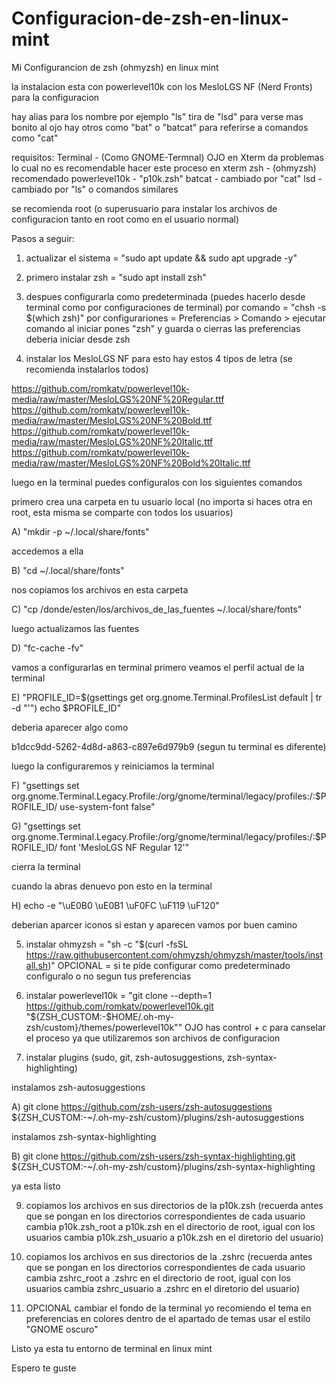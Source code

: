 # Configuracion-de-zsh-en-linux-mint
Mi Configurancion de zsh (ohmyzsh) en linux mint

la instalacion esta con powerlevel10k con los MesloLGS NF (Nerd Fronts) para la configuracion 

hay alias para los nombre por ejemplo "ls" tira de "lsd" para verse mas bonito al ojo
hay otros como "bat" o "batcat" para referirse a comandos como "cat" 

requisitos:
Terminal - (Como GNOME-Termnal) OJO en Xterm da problemas lo cual no es recomendable hacer este proceso en xterm
zsh - (ohmyzsh) recomendado
powerlevel10k - "p10k.zsh"
batcat - cambiado por "cat"
lsd - cambiado por "ls" o comandos similares

se recomienda root (o superusuario para instalar los archivos de configuracion tanto en root como en el usuario normal)

Pasos a seguir:

1) actualizar el sistema = "sudo apt update && sudo apt upgrade -y"

2) primero instalar zsh = "sudo apt install zsh"

3) despues configurarla como predeterminada (puedes hacerlo desde terminal como por configuraciones de terminal)
por comando = "chsh -s $(which zsh)"
por configurariones = Preferencias > Comando > ejecutar comando al iniciar pones "zsh" y guarda o cierras las preferencias deberia iniciar desde zsh

4) instalar los MesloLGS NF para esto hay estos 4 tipos de letra (se recomienda instalarlos todos)

https://github.com/romkatv/powerlevel10k-media/raw/master/MesloLGS%20NF%20Regular.ttf
https://github.com/romkatv/powerlevel10k-media/raw/master/MesloLGS%20NF%20Bold.ttf
https://github.com/romkatv/powerlevel10k-media/raw/master/MesloLGS%20NF%20Italic.ttf
https://github.com/romkatv/powerlevel10k-media/raw/master/MesloLGS%20NF%20Bold%20Italic.ttf

luego en la terminal puedes configuralos con los siguientes comandos

primero crea una carpeta en tu usuario local (no importa si haces otra en root, esta misma se comparte con todos los usuarios)

A) "mkdir -p ~/.local/share/fonts"

accedemos a ella

B) "cd ~/.local/share/fonts"

nos copiamos los archivos en esta carpeta

C) "cp /donde/esten/los/archivos_de_las_fuentes ~/.local/share/fonts"

luego actualizamos las fuentes

D) "fc-cache -fv" 

vamos a configurarlas en terminal 
primero veamos el perfil actual de la terminal

E) "PROFILE_ID=$(gsettings get org.gnome.Terminal.ProfilesList default | tr -d "'") echo $PROFILE_ID"

deberia aparecer algo como 

b1dcc9dd-5262-4d8d-a863-c897e6d979b9 (segun tu terminal es diferente)

luego la configuraremos y reiniciamos la terminal

F) "gsettings set org.gnome.Terminal.Legacy.Profile:/org/gnome/terminal/legacy/profiles:/:$PROFILE_ID/ use-system-font false"

G) "gsettings set org.gnome.Terminal.Legacy.Profile:/org/gnome/terminal/legacy/profiles:/:$PROFILE_ID/ font 'MesloLGS NF Regular 12'"

cierra la terminal 

cuando la abras denuevo pon esto en la terminal 

H) echo -e "\uE0B0 \uE0B1 \uF0FC \uF119 \uF120"

deberian aparcer iconos si estan y aparecen vamos por buen camino 
 
5) instalar ohmyzsh = "sh -c "$(curl -fsSL https://raw.githubusercontent.com/ohmyzsh/ohmyzsh/master/tools/install.sh)"
OPCIONAL = si te pide configurar como predeterminado configuralo o no segun tus preferencias

7) instalar powerlevel10k = "git clone --depth=1 https://github.com/romkatv/powerlevel10k.git "${ZSH_CUSTOM:-$HOME/.oh-my-zsh/custom}/themes/powerlevel10k"" OJO has control + c para canselar el proceso ya que utilizaremos son archivos de configuracion

8) instalar plugins (sudo, git, zsh-autosuggestions, zsh-syntax-highlighting) 

instalamos zsh-autosuggestions

A) git clone https://github.com/zsh-users/zsh-autosuggestions ${ZSH_CUSTOM:-~/.oh-my-zsh/custom}/plugins/zsh-autosuggestions

instalamos zsh-syntax-highlighting

B) git clone https://github.com/zsh-users/zsh-syntax-highlighting.git ${ZSH_CUSTOM:-~/.oh-my-zsh/custom}/plugins/zsh-syntax-highlighting

ya esta listo

9) copiamos los archivos en sus directorios de la p10k.zsh (recuerda antes que se pongan en los directorios correspondientes de cada usuario cambia p10k.zsh_root a p10k.zsh en el directorio de root, igual con los usuarios
cambia p10k.zsh_usuario a p10k.zsh en el diretorio del usuario)

10) copiamos los archivos en sus directorios de la .zshrc (recuerda antes que se pongan en los directorios correspondientes de cada usuario cambia zshrc_root a .zshrc en el directorio de root, igual con los usuarios
cambia zshrc_usuario a .zshrc en el diretorio del usuario)

11) OPCIONAL cambiar el fondo de la terminal yo recomiendo el tema en preferencias en colores dentro de el apartado de temas usar el estilo "GNOME oscuro"

Listo ya esta tu entorno de terminal en linux mint

Espero te guste 

